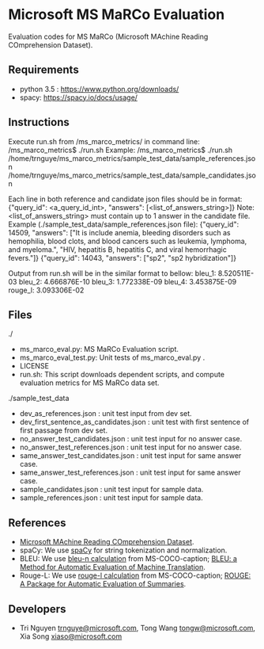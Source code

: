 Microsoft MS MaRCo Evaluation
===================

Evaluation codes for MS MaRCo (Microsoft MAchine Reading COmprehension Dataset).

## Requirements ##
- python 3.5 : https://www.python.org/downloads/
- spacy: https://spacy.io/docs/usage/

## Instructions ##
Execute run.sh from /ms_marco_metrics/ in command line:
/ms_marco_metrics$ ./run.sh <path to reference json file> <path to candidate json file>
Example:
/ms_marco_metrics$ ./run.sh /home/trnguye/ms_marco_metrics/sample_test_data/sample_references.json /home/trnguye/ms_marco_metrics/sample_test_data/sample_candidates.json

Each line in both reference and candidate json files should be in format:
{"query_id": <a_query_id_int>, "answers": [<list_of_answers_string>]}
Note: <list_of_answers_string> must contain up to 1 answer in the candidate file.
Example (./sample_test_data/sample_references.json file):
{"query_id": 14509, "answers": ["It is include anemia, bleeding disorders such as hemophilia, blood clots, and blood cancers such as leukemia, lymphoma, and myeloma.", "HIV, hepatitis B, hepatitis C, and viral hemorrhagic fevers."]}
{"query_id": 14043, "answers": ["sp2", "sp2 hybridization"]}

Output from run.sh will be in the similar format to bellow:
bleu_1: 8.520511E-03
bleu_2: 4.666876E-10
bleu_3: 1.772338E-09
bleu_4: 3.453875E-09
rouge_l: 3.093306E-02

## Files ##
./
- ms_marco_eval.py: MS MaRCo Evaluation script.
- ms_marco_eval_test.py: Unit tests of ms_marco_eval.py .
- LICENSE
- run.sh: This script downloads dependent scripts, and compute evaluation metrics for MS MaRCo data set.

./sample_test_data
- dev_as_references.json : unit test input from dev set.
- dev_first_sentence_as_candidates.json : unit test with first sentence of first passage from dev set.
- no_answer_test_candidates.json : unit test input for no answer case.
- no_answer_test_references.json : unit test input for no answer case.
- same_answer_test_candidates.json : unit test input for same answer case.
- same_answer_test_references.json : unit test input for same answer case.
- sample_candidates.json : unit test input for sample data.
- sample_references.json : unit test input for sample data.

## References ##
- [Microsoft MAchine Reading COmprehension Dataset](https://arxiv.org/pdf/1611.09268v1.pdf).
- spaCy: We use [spaCy](https://spacy.io) for string tokenization and normalization.
- BLEU: We use [bleu-n calculation](https://github.com/tylin/coco-caption/tree/master/pycocoevalcap/bleu) from MS-COCO-caption; [BLEU: a Method for Automatic Evaluation of Machine Translation](http://www.aclweb.org/anthology/P02-1040.pdf).
- Rouge-L: We use [rouge-l calculation](https://github.com/tylin/coco-caption/tree/master/pycocoevalcap/rouge) from MS-COCO-caption; [ROUGE: A Package for Automatic Evaluation of Summaries](http://anthology.aclweb.org/W/W04/W04-1013.pdf).

## Developers ##
- Tri Nguyen <trnguye@microsoft.com>, Tong Wang <tongw@microsoft.com>, Xia Song <xiaso@microsoft.com>